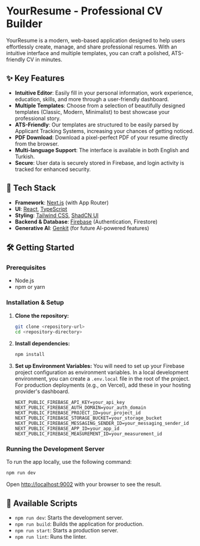 # YourResume - Professional CV Builder

YourResume is a modern, web-based application designed to help users effortlessly create, manage, and share professional resumes. With an intuitive interface and multiple templates, you can craft a polished, ATS-friendly CV in minutes.

## ✨ Key Features

- **Intuitive Editor**: Easily fill in your personal information, work experience, education, skills, and more through a user-friendly dashboard.
- **Multiple Templates**: Choose from a selection of beautifully designed templates (Classic, Modern, Minimalist) to best showcase your professional story.
- **ATS-Friendly**: Our templates are structured to be easily parsed by Applicant Tracking Systems, increasing your chances of getting noticed.
- **PDF Download**: Download a pixel-perfect PDF of your resume directly from the browser.
- **Multi-language Support**: The interface is available in both English and Turkish.
- **Secure**: User data is securely stored in Firebase, and login activity is tracked for enhanced security.

## 🚀 Tech Stack

- **Framework**: [Next.js](https://nextjs.org/) (with App Router)
- **UI**: [React](https://reactjs.org/), [TypeScript](https://www.typescriptlang.org/)
- **Styling**: [Tailwind CSS](https://tailwindcss.com/), [ShadCN UI](https://ui.shadcn.com/)
- **Backend & Database**: [Firebase](https://firebase.google.com/) (Authentication, Firestore)
- **Generative AI**: [Genkit](https://firebase.google.com/docs/genkit) (for future AI-powered features)

## 🛠️ Getting Started

### Prerequisites

- Node.js
- npm or yarn

### Installation & Setup

1.  **Clone the repository:**
    ```bash
    git clone <repository-url>
    cd <repository-directory>
    ```

2.  **Install dependencies:**
    ```bash
    npm install
    ```

3.  **Set up Environment Variables:**
    You will need to set up your Firebase project configuration as environment variables. In a local development environment, you can create a `.env.local` file in the root of the project. For production deployments (e.g., on Vercel), add these in your hosting provider's dashboard.

    ```env
    NEXT_PUBLIC_FIREBASE_API_KEY=your_api_key
    NEXT_PUBLIC_FIREBASE_AUTH_DOMAIN=your_auth_domain
    NEXT_PUBLIC_FIREBASE_PROJECT_ID=your_project_id
    NEXT_PUBLIC_FIREBASE_STORAGE_BUCKET=your_storage_bucket
    NEXT_PUBLIC_FIREBASE_MESSAGING_SENDER_ID=your_messaging_sender_id
    NEXT_PUBLIC_FIREBASE_APP_ID=your_app_id
    NEXT_PUBLIC_FIREBASE_MEASUREMENT_ID=your_measurement_id
    ```

### Running the Development Server

To run the app locally, use the following command:

```bash
npm run dev
```

Open [http://localhost:9002](http://localhost:9002) with your browser to see the result.

## 📜 Available Scripts

- `npm run dev`: Starts the development server.
- `npm run build`: Builds the application for production.
- `npm run start`: Starts a production server.
- `npm run lint`: Runs the linter.
